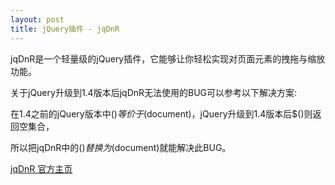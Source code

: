 ```yaml
---
layout: post
title: jQuery插件 - jqDnR
---
```


jqDnR是一个轻量级的jQuery插件，它能够让你轻松实现对页面元素的拽拖与缩放功能。

关于jQuery升级到1.4版本后jqDnR无法使用的BUG可以参考以下解决方案:

在1.4之前的jQuery版本中$()等价于$(document)，jQuery升级到1.4版本后$()则返回空集合，

所以把jqDnR中的$()替换为$(document)就能解决此BUG。

[jqDnR 官方主页](http://dev.iceburg.net/jquery/jqDnR/)
